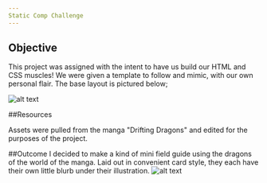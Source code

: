 ```yaml
---
Static Comp Challenge
---
```

## Objective

This project was assigned with the intent to have us build our HTML and CSS muscles! We were given a template to follow and mimic, with our own personal flair. The base layout is pictured below;


![alt text](https://frontend.turing.io/assets/images/static-comp-challenge-2.jpg)

##Resources

Assets were pulled from the manga "Drifting Dragons" and edited for the purposes of the project.

##Outcome
I decided to make a kind of mini field guide using the dragons of the world of the manga. Laid out in convenient card style, they each have their own little blurb under their illustration.
![alt text](https://i.imgur.com/It1hzpb.gif)
